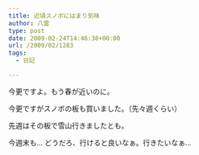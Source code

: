 ```yaml
---
title: 近頃スノボにはまり気味
author: 八雲
type: post
date: 2009-02-24T14:46:38+00:00
url: /2009/02/1283
tags:
  - 日記

---
```

今更ですよ。もう春が近いのに。
  
今更ですがスノボの板も買いました。（先々週くらい）
  
先週はその板で雪山行きましたとも。
  
今週末も… どうだろ、行けると良いなぁ。行きたいなぁ…
